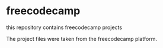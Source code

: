 # freecodecamp

this repository contains freecodecamp projects

The project files were taken from the freecodecamp platform.
